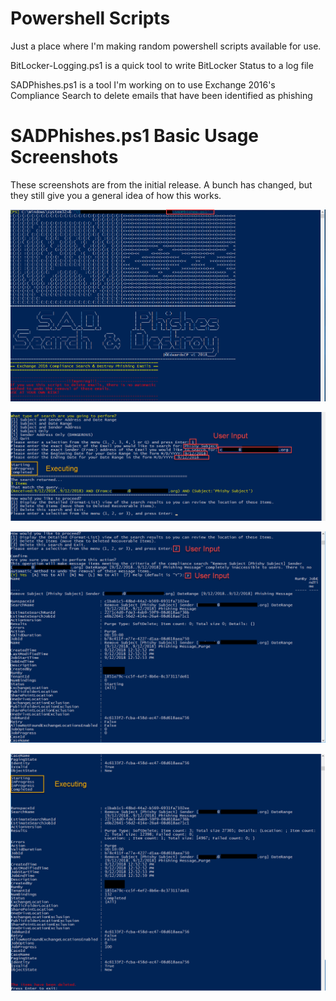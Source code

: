 # Powershell Scripts
Just a place where I'm making random powershell scripts available for use.

BitLocker-Logging.ps1 is a quick tool to write BitLocker Status to a log file

SADPhishes.ps1 is a tool I'm working on to use Exchange 2016's Compliance Search to delete emails that have been identified as phishing



# SADPhishes.ps1 Basic Usage Screenshots
These screenshots are from the initial release.  A bunch has changed, but they still give you a general idea of how this works.

![SADPhishes1](/SADPhishes%20Screenshots/sadphishes1.png)

![SADPhishes2](SADPhishes%20Screenshots/sadphishes2.png)

![SADPhishes3](/SADPhishes%20Screenshots/sadphishes3.png)

![SADPhishes4](/SADPhishes%20Screenshots/sadphishes4.png)
